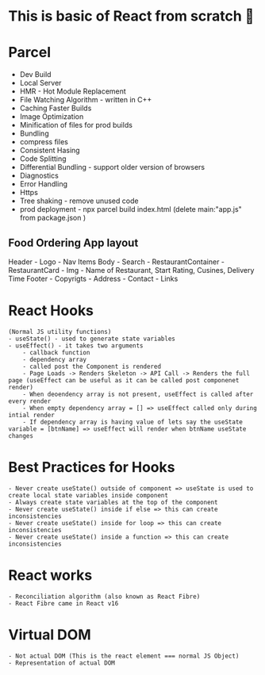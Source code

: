 # This is basic of React from scratch 🍿


# Parcel
- Dev Build
- Local Server
- HMR - Hot Module Replacement
- File Watching Algorithm - written in C++
- Caching Faster Builds
- Image Optimization
- Minification of files for prod builds
- Bundling
- compress files
- Consistent Hasing
- Code Splitting
- Differential Bundling - support older version of browsers
- Diagnostics
- Error Handling
- Https
- Tree shaking - remove unused code
- prod deployment - npx parcel build index.html (delete main:"app.js" from package.json )


## Food Ordering App layout
Header
    - Logo
    - Nav Items
Body
    - Search
    - RestaurantContainer
        - RestaurantCard
            - Img
            - Name of Restaurant, Start Rating, Cusines, Delivery Time
Footer
    - Copyrigts
    - Address
    - Contact
    - Links

# React Hooks
    (Normal JS utility functions)
    - useState() - used to generate state variables
    - useEffect() - it takes two arguments 
        - callback function
        - dependency array
        - called post the Component is rendered
        - Page Loads -> Renders Skeleton -> API Call -> Renders the full page (useEffect can be useful as it can be called post componenet render)
        - When deoendency array is not present, useEffect is called after every render
        - When empty dependency array = [] => useEffect called only during intial render
        - If dependency array is having value of lets say the useState variable = [btnName] => useEffect will render when btnName useState changes

# Best Practices for Hooks
    - Never create useState() outside of component => useState is used to create local state variables inside component
    - Always create state variables at the top of the component
    - Never create useState() inside if else => this can create inconsistencies 
    - Never create useState() inside for loop => this can create inconsistencies 
    - Never create useState() inside a function => this can create inconsistencies 

# React works
    - Reconciliation algorithm (also known as React Fibre)
    - React Fibre came in React v16

# Virtual DOM
    - Not actual DOM (This is the react element === normal JS Object)
    - Representation of actual DOM
